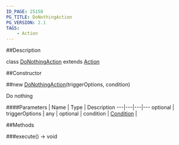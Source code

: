 ```yaml
---
ID_PAGE: 25158
PG_TITLE: DoNothingAction
PG_VERSION: 2.1
TAGS:
    - Action
---
```

##Description

class [DoNothingAction](/classes/2.2/DoNothingAction) extends [Action](/classes/2.2/Action)



##Constructor

##new [DoNothingAction](/classes/2.2/DoNothingAction)(triggerOptions, condition)

Do nothing

####Parameters
 | Name | Type | Description
---|---|---|---
optional | triggerOptions | any | 
optional | condition | [Condition](/classes/2.2/Condition) | 

##Methods

###execute() &rarr; void


